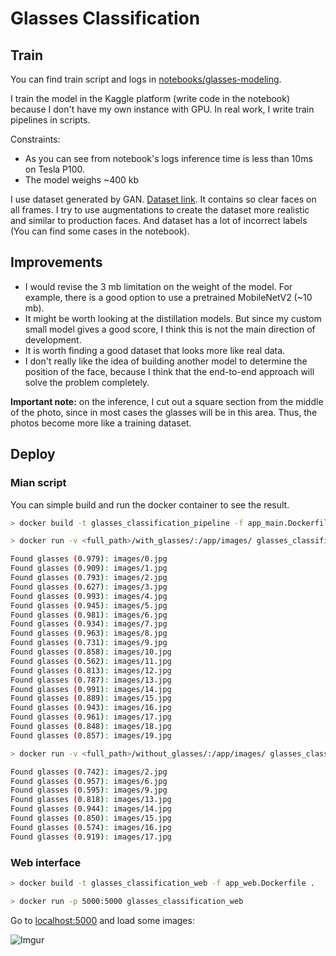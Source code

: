 # Glasses Classification

## Train

You can find train script and logs in [notebooks/glasses-modeling](https://github.com/yisaienkov/glasses_classification/blob/master/notebooks/glasses-modeling.ipynb).   

I train the model in the Kaggle platform (write code in the notebook) because I don't have my own instance with GPU. In real work, I write train pipelines in scripts.

Constraints:
- As you can see from notebook's logs inference time is less than 10ms on Tesla P100.
- The model weighs ~400 kb

I use dataset generated by GAN. [Dataset link](https://www.kaggle.com/jeffheaton/glasses-or-no-glasses). It contains so clear faces on all frames. I try to use augmentations to create the dataset more realistic and similar to production faces. And dataset has a lot of incorrect labels (You can find some cases in the notebook).


## Improvements

- I would revise the 3 mb limitation on the weight of the model. For example, there is a good option to use a pretrained MobileNetV2 (~10 mb).
- It might be worth looking at the distillation models. But since my custom small model gives a good score, I think this is not the main direction of development.
- It is worth finding a good dataset that looks more like real data.
- I don't really like the idea of building another model to determine the position of the face, because I think that the end-to-end approach will solve the problem completely.

**Important note:** on the inference, I cut out a square section from the middle of the photo, since in most cases the glasses will be in this area. Thus, the photos become more like a training dataset.

## Deploy

### Mian script

You can simple build and run the docker container to see the result.

```bash
> docker build -t glasses_classification_pipeline -f app_main.Dockerfile .

> docker run -v <full_path>/with_glasses/:/app/images/ glasses_classification_pipeline

Found glasses (0.979): images/0.jpg
Found glasses (0.909): images/1.jpg
Found glasses (0.793): images/2.jpg
Found glasses (0.627): images/3.jpg
Found glasses (0.993): images/4.jpg
Found glasses (0.945): images/5.jpg
Found glasses (0.981): images/6.jpg
Found glasses (0.934): images/7.jpg
Found glasses (0.963): images/8.jpg
Found glasses (0.731): images/9.jpg
Found glasses (0.858): images/10.jpg
Found glasses (0.562): images/11.jpg
Found glasses (0.813): images/12.jpg
Found glasses (0.787): images/13.jpg
Found glasses (0.991): images/14.jpg
Found glasses (0.889): images/15.jpg
Found glasses (0.943): images/16.jpg
Found glasses (0.961): images/17.jpg
Found glasses (0.848): images/18.jpg
Found glasses (0.857): images/19.jpg

> docker run -v <full_path>/without_glasses/:/app/images/ glasses_classification_pipeline

Found glasses (0.742): images/2.jpg
Found glasses (0.957): images/6.jpg
Found glasses (0.595): images/9.jpg
Found glasses (0.818): images/13.jpg
Found glasses (0.944): images/14.jpg
Found glasses (0.850): images/15.jpg
Found glasses (0.574): images/16.jpg
Found glasses (0.919): images/17.jpg
```


### Web interface

```bash
> docker build -t glasses_classification_web -f app_web.Dockerfile .

> docker run -p 5000:5000 glasses_classification_web
```

Go to [localhost:5000](http://localhost:5000) and load some images:

![Imgur](https://i.imgur.com/LUQcEvd.png)
